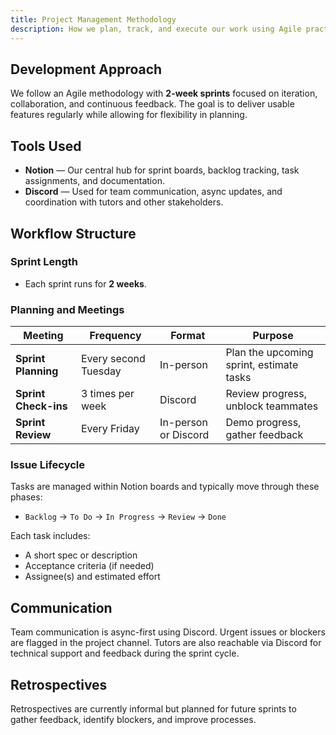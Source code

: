 ```yaml
---
title: Project Management Methodology
description: How we plan, track, and execute our work using Agile practices
---
```


## Development Approach

We follow an Agile methodology with **2-week sprints** focused on iteration, collaboration, and continuous feedback. The goal is to deliver usable features regularly while allowing for flexibility in planning.

## Tools Used

- **Notion** — Our central hub for sprint boards, backlog tracking, task assignments, and documentation.
- **Discord** — Used for team communication, async updates, and coordination with tutors and other stakeholders.

## Workflow Structure

### Sprint Length

- Each sprint runs for **2 weeks**.

### Planning and Meetings

| Meeting              | Frequency            | Format               | Purpose                                  |
| -------------------- | -------------------- | -------------------- | ---------------------------------------- |
| **Sprint Planning**  | Every second Tuesday | In-person            | Plan the upcoming sprint, estimate tasks |
| **Sprint Check-ins** | 3 times per week     | Discord              | Review progress, unblock teammates       |
| **Sprint Review**    | Every Friday         | In-person or Discord | Demo progress, gather feedback           |

### Issue Lifecycle

Tasks are managed within Notion boards and typically move through these phases:

- `Backlog` → `To Do` → `In Progress` → `Review` → `Done`

Each task includes:

- A short spec or description
- Acceptance criteria (if needed)
- Assignee(s) and estimated effort

## Communication

Team communication is async-first using Discord. Urgent issues or blockers are flagged in the project channel. Tutors are also reachable via Discord for technical support and feedback during the sprint cycle.

## Retrospectives

Retrospectives are currently informal but planned for future sprints to gather feedback, identify blockers, and improve processes.
